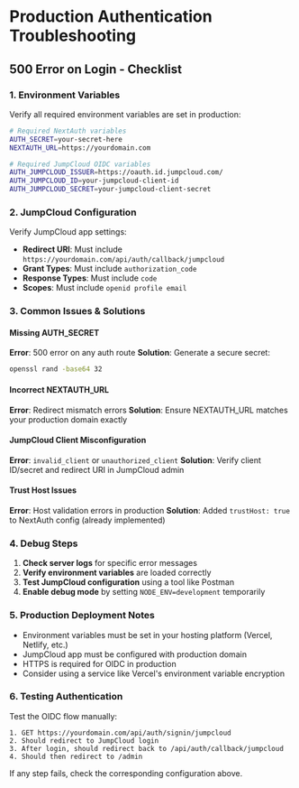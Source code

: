 # Production Authentication Troubleshooting

## 500 Error on Login - Checklist

### 1. Environment Variables
Verify all required environment variables are set in production:

```bash
# Required NextAuth variables
AUTH_SECRET=your-secret-here
NEXTAUTH_URL=https://yourdomain.com

# Required JumpCloud OIDC variables
AUTH_JUMPCLOUD_ISSUER=https://oauth.id.jumpcloud.com/
AUTH_JUMPCLOUD_ID=your-jumpcloud-client-id
AUTH_JUMPCLOUD_SECRET=your-jumpcloud-client-secret
```

### 2. JumpCloud Configuration
Verify JumpCloud app settings:

- **Redirect URI**: Must include `https://yourdomain.com/api/auth/callback/jumpcloud`
- **Grant Types**: Must include `authorization_code`
- **Response Types**: Must include `code`
- **Scopes**: Must include `openid profile email`

### 3. Common Issues & Solutions

#### Missing AUTH_SECRET
**Error**: 500 error on any auth route
**Solution**: Generate a secure secret:
```bash
openssl rand -base64 32
```

#### Incorrect NEXTAUTH_URL
**Error**: Redirect mismatch errors
**Solution**: Ensure NEXTAUTH_URL matches your production domain exactly

#### JumpCloud Client Misconfiguration
**Error**: `invalid_client` or `unauthorized_client`
**Solution**: Verify client ID/secret and redirect URI in JumpCloud admin

#### Trust Host Issues
**Error**: Host validation errors in production
**Solution**: Added `trustHost: true` to NextAuth config (already implemented)

### 4. Debug Steps

1. **Check server logs** for specific error messages
2. **Verify environment variables** are loaded correctly
3. **Test JumpCloud configuration** using a tool like Postman
4. **Enable debug mode** by setting `NODE_ENV=development` temporarily

### 5. Production Deployment Notes

- Environment variables must be set in your hosting platform (Vercel, Netlify, etc.)
- JumpCloud app must be configured with production domain
- HTTPS is required for OIDC in production
- Consider using a service like Vercel's environment variable encryption

### 6. Testing Authentication

Test the OIDC flow manually:
```
1. GET https://yourdomain.com/api/auth/signin/jumpcloud
2. Should redirect to JumpCloud login
3. After login, should redirect back to /api/auth/callback/jumpcloud
4. Should then redirect to /admin
```

If any step fails, check the corresponding configuration above.